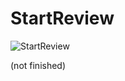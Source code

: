 # StartReview

![StartReview](https://github.com/user-attachments/assets/f06b7da7-a599-4c84-8eba-5408ab8e04ac)

(not finished)

